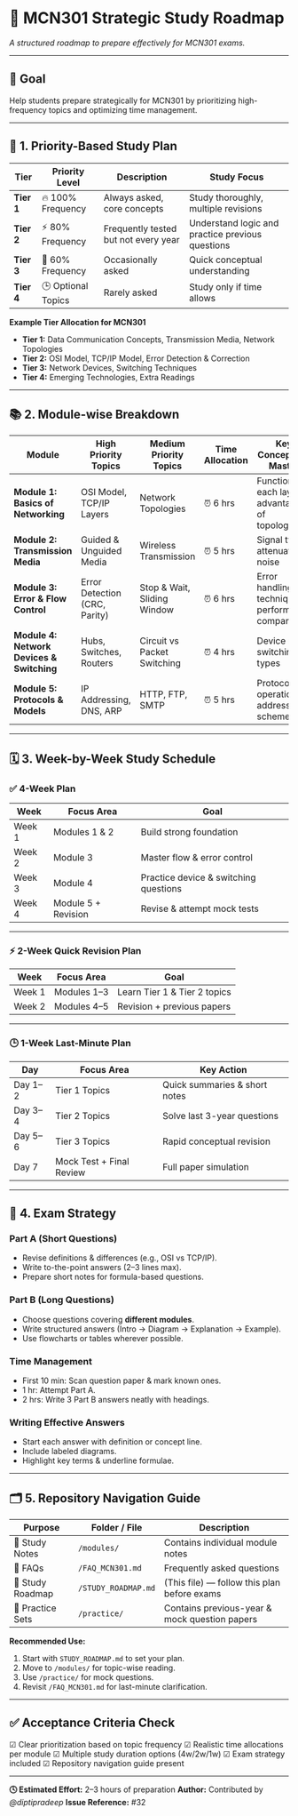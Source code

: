 # 📘 MCN301 Strategic Study Roadmap

*A structured roadmap to prepare effectively for MCN301 exams.*

---

## 🎯 **Goal**

Help students prepare strategically for MCN301 by prioritizing high-frequency topics and optimizing time management.

---

## 🥇 **1. Priority-Based Study Plan**

| Tier       | Priority Level     | Description                          | Study Focus                                      |
| ---------- | ------------------ | ------------------------------------ | ------------------------------------------------ |
| **Tier 1** | 🔥 100% Frequency  | Always asked, core concepts          | Study thoroughly, multiple revisions             |
| **Tier 2** | ⚡ 80% Frequency    | Frequently tested but not every year | Understand logic and practice previous questions |
| **Tier 3** | 📘 60% Frequency   | Occasionally asked                   | Quick conceptual understanding                   |
| **Tier 4** | 🕒 Optional Topics | Rarely asked                         | Study only if time allows                        |

**Example Tier Allocation for MCN301**

* **Tier 1:** Data Communication Concepts, Transmission Media, Network Topologies
* **Tier 2:** OSI Model, TCP/IP Model, Error Detection & Correction
* **Tier 3:** Network Devices, Switching Techniques
* **Tier 4:** Emerging Technologies, Extra Readings

---

## 📚 **2. Module-wise Breakdown**

| Module                                    | High Priority Topics          | Medium Priority Topics      | Time Allocation | Key Concepts to Master                            |
| ----------------------------------------- | ----------------------------- | --------------------------- | --------------- | ------------------------------------------------- |
| **Module 1: Basics of Networking**        | OSI Model, TCP/IP Layers      | Network Topologies          | ⏰ 6 hrs         | Functions of each layer, advantages of topologies |
| **Module 2: Transmission Media**          | Guided & Unguided Media       | Wireless Transmission       | ⏰ 5 hrs         | Signal types, attenuation, noise                  |
| **Module 3: Error & Flow Control**        | Error Detection (CRC, Parity) | Stop & Wait, Sliding Window | ⏰ 6 hrs         | Error handling techniques, performance comparison |
| **Module 4: Network Devices & Switching** | Hubs, Switches, Routers       | Circuit vs Packet Switching | ⏰ 4 hrs         | Device roles, switching types                     |
| **Module 5: Protocols & Models**          | IP Addressing, DNS, ARP       | HTTP, FTP, SMTP             | ⏰ 5 hrs         | Protocol operations, addressing schemes           |

---

## 🗓️ **3. Week-by-Week Study Schedule**

### ✅ **4-Week Plan**

| Week   | Focus Area          | Goal                                  |
| ------ | ------------------- | ------------------------------------- |
| Week 1 | Modules 1 & 2       | Build strong foundation               |
| Week 2 | Module 3            | Master flow & error control           |
| Week 3 | Module 4            | Practice device & switching questions |
| Week 4 | Module 5 + Revision | Revise & attempt mock tests           |

---

### ⚡ **2-Week Quick Revision Plan**

| Week   | Focus Area  | Goal                         |
| ------ | ----------- | ---------------------------- |
| Week 1 | Modules 1–3 | Learn Tier 1 & Tier 2 topics |
| Week 2 | Modules 4–5 | Revision + previous papers   |

---

### 🕒 **1-Week Last-Minute Plan**

| Day     | Focus Area               | Key Action                    |
| ------- | ------------------------ | ----------------------------- |
| Day 1–2 | Tier 1 Topics            | Quick summaries & short notes |
| Day 3–4 | Tier 2 Topics            | Solve last 3-year questions   |
| Day 5–6 | Tier 3 Topics            | Rapid conceptual revision     |
| Day 7   | Mock Test + Final Review | Full paper simulation         |

---

## 🧠 **4. Exam Strategy**

### Part A (Short Questions)

* Revise definitions & differences (e.g., OSI vs TCP/IP).
* Write to-the-point answers (2–3 lines max).
* Prepare short notes for formula-based questions.

### Part B (Long Questions)

* Choose questions covering **different modules**.
* Write structured answers (Intro → Diagram → Explanation → Example).
* Use flowcharts or tables wherever possible.

### Time Management

* First 10 min: Scan question paper & mark known ones.
* 1 hr: Attempt Part A.
* 2 hrs: Write 3 Part B answers neatly with headings.

### Writing Effective Answers

* Start each answer with definition or concept line.
* Include labeled diagrams.
* Highlight key terms & underline formulae.

---

## 🗂️ **5. Repository Navigation Guide**

| Purpose          | Folder / File       | Description                                   |
| ---------------- | ------------------- | --------------------------------------------- |
| 📖 Study Notes   | `/modules/`         | Contains individual module notes              |
| 🧩 FAQs          | `/FAQ_MCN301.md`    | Frequently asked questions                    |
| 🧭 Study Roadmap | `/STUDY_ROADMAP.md` | (This file) — follow this plan before exams   |
| 🧪 Practice Sets | `/practice/`        | Contains previous-year & mock question papers |

**Recommended Use:**

1. Start with `STUDY_ROADMAP.md` to set your plan.
2. Move to `/modules/` for topic-wise reading.
3. Use `/practice/` for mock questions.
4. Revisit `/FAQ_MCN301.md` for last-minute clarification.

---

## ✅ **Acceptance Criteria Check**

☑ Clear prioritization based on topic frequency
☑ Realistic time allocations per module
☑ Multiple study duration options (4w/2w/1w)
☑ Exam strategy included
☑ Repository navigation guide present

---

**🕓 Estimated Effort:** 2–3 hours of preparation
**Author:** Contributed by *@diptipradeep*
**Issue Reference:** #32
